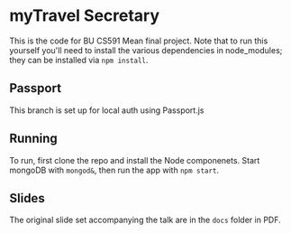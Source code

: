 # myTravel Secretary
This is the code for BU CS591 Mean final project. Note that to run this yourself you'll need to install the various dependencies in node_modules; they can be installed via `npm install`.
## Passport
This branch is set up for local auth using Passport.js
## Running
To run, first clone the repo and install the Node componenets. Start mongoDB with `mongod&`, then run the app with `npm start`.
## Slides
The original slide set accompanying the talk are in the `docs` folder in PDF.
